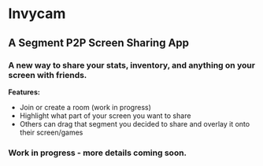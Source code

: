 # Invycam

## A Segment P2P Screen Sharing App

### A new way to share your stats, inventory, and anything on your screen with friends.

**Features:**
- Join or create a room (work in progress)
- Highlight what part of your screen you want to share
- Others can drag that segment you decided to share and overlay it onto their screen/games

### Work in progress - more details coming soon.
